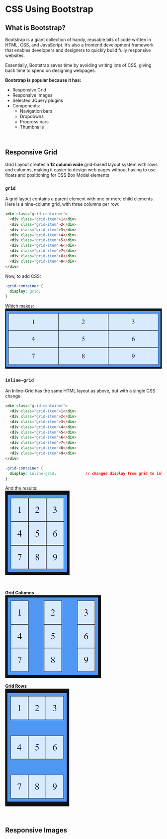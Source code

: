 # CSS Using Bootstrap
## What is Bootstrap?
Bootstrap is a giant collection of handy, reusable bits of code written in HTML, CSS, and JavaScript. It’s also a frontend development framework that enables developers and designers to quickly build fully responsive websites.

Essentially, Bootstrap saves time by avoiding writing lots of CSS, giving back time to spend on designing webpages.

**Bootstrap is popular because it has:**
* Responsive Grid
* Responsive Images
* Selected JQuery plugins
* Components:
    * Navigation bars
    * Dropdowns
    * Progress bars
    * Thumbnails 

<br>

## Responsive Grid
Grid Layout creates a **12 column wide** grid-based layout system with rows and columns, making it easier to design web pages without having to use floats and positioning for CSS Box Model elements

### ```grid```
A grid layout contains a parent element with one or more child elements. Here is a nine-column grid, with three columns per row:
```html
<div class="grid-container">
  <div class="grid-item">1</div>
  <div class="grid-item">2</div>
  <div class="grid-item">3</div>
  <div class="grid-item">4</div>
  <div class="grid-item">5</div>
  <div class="grid-item">6</div>
  <div class="grid-item">7</div>
  <div class="grid-item">8</div>
  <div class="grid-item">9</div>
</div>
```

Now, to add CSS:  
```css
.grid-container {
  display: grid;
}
```
Which makes:  
<img src="../images/Grid1.PNG">
<br>

### ```inline-grid```
An Inline-Grid has the same HTML layout as above, but with a single CSS change:
```html
<div class="grid-container">
  <div class="grid-item">1</div>
  <div class="grid-item">2</div>
  <div class="grid-item">3</div>
  <div class="grid-item">4</div>
  <div class="grid-item">5</div>
  <div class="grid-item">6</div>
  <div class="grid-item">7</div>
  <div class="grid-item">8</div>
  <div class="grid-item">9</div>
</div>
```
```css
.grid-container {
  display: inline-grid;             // changed display from grid to inline-grid
}
```
And the results:  
<img src="../images/Grid2.PNG">

<br>

**Grid Columns**  
<img src="../images/GridColumns.PNG">

**Grid Rows**  
<img src="../images/GridRows.PNG">

<br>

## Responsive Images